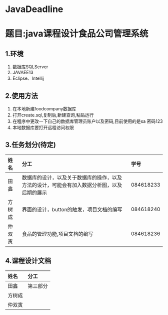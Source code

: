 # JavaDeadline
# 题目:**java课程设计食品公司管理系统**
## 1.环境
1. 数据库SQLServer
2. JAVAEE13
3. Eclipse、Intellij
## 2.使用方法
1. 在本地新建foodcompany数据库
2. 打开create.sql,复制后,新建查询,粘贴运行
3. 在程序中更改一下自己的数据库管理员账户以及密码,目前使用的是sa 密码123 
4. 本地数据库要打开远程访问权限
## 3.任务划分(待定)
姓名|分工|学号
:-|:-|:-|
田鑫|数据库的设计，以及关于数据库的操作，以及方法的设计，可能会有加入数据分析图，以及后期的展示|084618233
方树成|界面的设计，button的触发，项目文档的编写|084618240
仲双寅|食品的管理功能,项目文档的编写|084618236
## 4.课程设计文档
姓名|分工|
:-|:-
田鑫|第三部分
方树成|
仲双寅|
